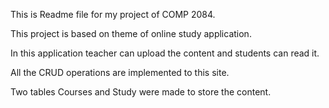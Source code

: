 <p>This is Readme file for my project of COMP 2084.</p>
<p>This project is based on theme of online study application.</p>
<p>In this application teacher can upload the content and students can read it.</p>
<p>All the CRUD operations are implemented to this site.</p>
<p>Two tables Courses and Study were made to store the content.</p>